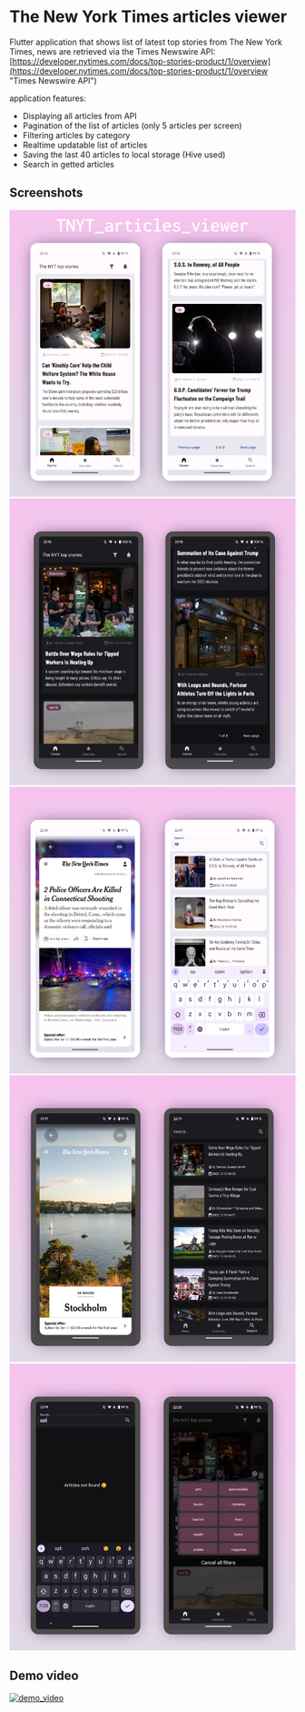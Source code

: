 # The New York Times articles viewer

Flutter application that shows list of latest top stories from The New York Times, news are retrieved via the Times Newswire API:
 [https://developer.nytimes.com/docs/top-stories-product/1/overview](https://developer.nytimes.com/docs/top-stories-product/1/overview "Times Newswire API")

application features:

- Displaying all articles from API
- Pagination of the list of articles (only 5 articles per screen)
- Filtering articles by category
- Realtime updatable list of articles
- Saving the last 40 articles to local storage (Hive used)
- Search in getted articles

## Screenshots

![home_screen_screenshot](/screenshots/image1.png)
![home_screen_dark_screenshot](/screenshots/image2.png)
![article_screen_screenshot](/screenshots/image3.png)
![article_screen_dark_screenshot](/screenshots/image4.png)
![search_and_filters_screenshot](/screenshots/image5.png)

## Demo video
[![demo_video](https://img.youtube.com/vi/rPXqYi3ibg4/0.jpg)](https://www.youtube.com/watch?v=rPXqYi3ibg4)
